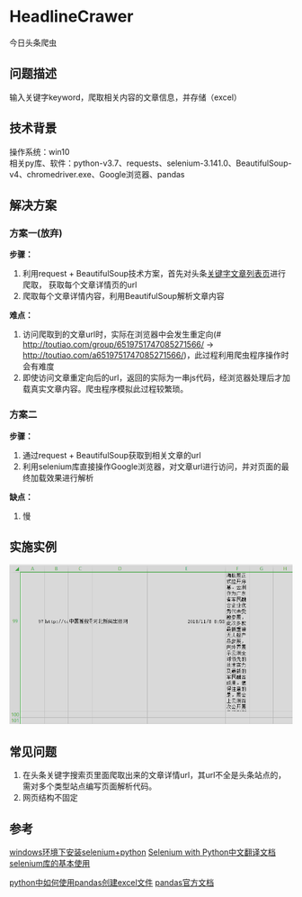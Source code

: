 # HeadlineCrawer
今日头条爬虫

## 问题描述 ##  
输入关键字keyword，爬取相关内容的文章信息，并存储（excel）

## 技术背景 ##  
操作系统：win10  
相关py库、软件：python-v3.7、requests、selenium-3.141.0、BeautifulSoup-v4、chromedriver.exe、Google浏览器、pandas

## 解决方案 ##
### 方案一(放弃) ###  
**步骤：**
1. 利用request + BeautifulSoup技术方案，首先对头条[关键字文章列表页](https://www.toutiao.com/search/?keyword=%E5%9B%BE%E7%89%87)进行爬取，
获取每个文章详情页的url
2. 爬取每个文章详情内容，利用BeautifulSoup解析文章内容

**难点：**  
1. 访问爬取到的文章url时，实际在浏览器中会发生重定向(# http://toutiao.com/group/6519751747085271566/ -> http://toutiao.com/a6519751747085271566/)，此过程利用爬虫程序操作时会有难度
2. 即使访问文章重定向后的url，返回的实际为一串js代码，经浏览器处理后才加载真实文章内容。爬虫程序模拟此过程较繁琐。

### 方案二 ###  
**步骤：**  
1. 通过request + BeautifulSoup获取到相关文章的url  
2. 利用selenium库直接操作Google浏览器，对文章url进行访问，并对页面的最终加载效果进行解析  
 
**缺点：**  
1. 慢

## 实施实例 ##  
![展示1](./display/display1.png)

## 常见问题 ##  
1. 在头条关键字搜索页里面爬取出来的文章详情url，其url不全是头条站点的，需对多个类型站点编写页面解析代码。  
2. 网页结构不固定  

## 参考 ##  
[windows环境下安装selenium+python](https://www.cnblogs.com/onetheway2018/p/8568910.html)
[Selenium with Python中文翻译文档](https://selenium-python-zh.readthedocs.io/en/latest/index.html)
[selenium库的基本使用](https://www.jianshu.com/p/3aa45532e179)

[python中如何使用pandas创建excel文件](https://jingyan.baidu.com/article/ca41422f79039c1eaf99ed73.html)
[pandas官方文档](https://pandas.pydata.org/)
